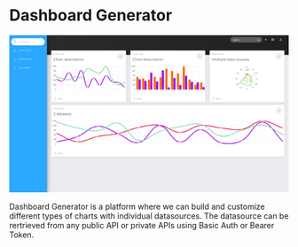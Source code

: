 # Dashboard Generator

![Product Gif](./src/assets/img/dashboard.png)

Dashboard Generator is a platform where we can build and customize different types of charts with individual datasources. The datasource can be rertrieved from any public API or private APIs using Basic Auth or Bearer Token.
